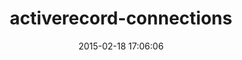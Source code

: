 ---
layout: post
title:  "activerecord-connections"
repo:   "sobrinho/activerecord-connections"
date:   2015-02-18 17:06:06
gemurl: https://github.com/sobrinho/activerecord-connections
---